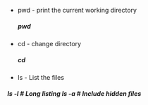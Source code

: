 - pwd - print the current working directory
   #####     pwd
- cd  - change directory
   #####      cd     
- ls - List the files
 #####  ls -l  # Long listing          ls -a  # Include hidden files
